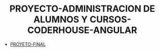 # <h1 style="text-align:center;font-weight:bold;">PROYECTO-ADMINISTRACION DE ALUMNOS Y CURSOS-CODERHOUSE-ANGULAR</h1>

- [PROYETO-FINAL](https://github.com/Hubertjerson/Angular-CoderHouse-Proyecto-Final)
